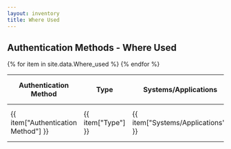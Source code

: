 ```yaml
---
layout: inventory
title: Where Used
---
```


<h2>Authentication Methods - Where Used</h2>
<table  id="where-used-table">
  <thead>
    <tr>
      <th>Authentication Method</th>
      <th>Type</th>
      <th>Systems/Applications</th>
      <th>Integration Points</th>
      <th>Dependencies</th>
      <th>Access Control Policies</th>
    </tr>
  </thead>
  <tbody>
    {% for item in site.data.Where_used %}
    <tr>
      <td>{{ item["Authentication Method"] }}</td>
      <td>{{ item["Type"] }}</td>
      <td>{{ item["Systems/Applications"] }}</td>
      <td>{{ item["Integration Points"] }}</td>
      <td>{{ item["Dependencies"] }}</td>
      <td>{{ item["Access Control Policies"] }}</td>
    </tr>
    {% endfor %}
  </tbody>
</table>
